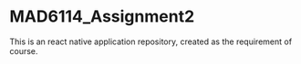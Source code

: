 # MAD6114_Assignment2
This is an react native application repository, created as the requirement of course.

